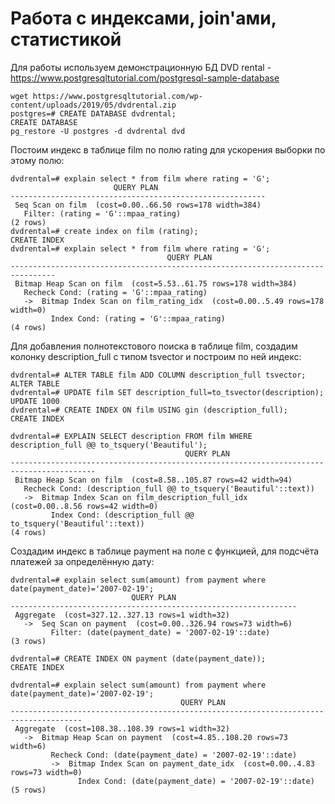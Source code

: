 # Работа с индексами, join'ами, статистикой

Для работы используем демонстрационную БД DVD rental - https://www.postgresqltutorial.com/postgresql-sample-database

```console
wget https://www.postgresqltutorial.com/wp-content/uploads/2019/05/dvdrental.zip
postgres=# CREATE DATABASE dvdrental;
CREATE DATABASE
pg_restore -U postgres -d dvdrental dvd
```
Постоим индекс в таблице film по полю rating для ускорения выборки по этому полю:
```console
dvdrental=# explain select * from film where rating = 'G';
                       QUERY PLAN
---------------------------------------------------------
 Seq Scan on film  (cost=0.00..66.50 rows=178 width=384)
   Filter: (rating = 'G'::mpaa_rating)
(2 rows)
dvdrental=# create index on film (rating);
CREATE INDEX
dvdrental=# explain select * from film where rating = 'G';
                                   QUERY PLAN
--------------------------------------------------------------------------------
 Bitmap Heap Scan on film  (cost=5.53..61.75 rows=178 width=384)
   Recheck Cond: (rating = 'G'::mpaa_rating)
   ->  Bitmap Index Scan on film_rating_idx  (cost=0.00..5.49 rows=178 width=0)
         Index Cond: (rating = 'G'::mpaa_rating)
(4 rows)
```
Для добавления полнотекстового поиска в таблице film, создадим колонку description_full c типом tsvector и построим по ней индекс:
```console
dvdrental=# ALTER TABLE film ADD COLUMN description_full tsvector;
ALTER TABLE
dvdrental=# UPDATE film SET description_full=to_tsvector(description);
UPDATE 1000
dvdrental=# CREATE INDEX ON film USING gin (description_full);
CREATE INDEX

dvdrental=# EXPLAIN SELECT description FROM film WHERE description_full @@ to_tsquery('Beautiful');
                                       QUERY PLAN                                        
-----------------------------------------------------------------------------------------
 Bitmap Heap Scan on film  (cost=8.58..105.87 rows=42 width=94)
   Recheck Cond: (description_full @@ to_tsquery('Beautiful'::text))
   ->  Bitmap Index Scan on film_description_full_idx  (cost=0.00..8.56 rows=42 width=0)
         Index Cond: (description_full @@ to_tsquery('Beautiful'::text))
(4 rows)
```
Создадим индекс в таблице payment на поле с функцией, для подсчёта платежей за определённую дату:
```console
dvdrental=# explain select sum(amount) from payment where date(payment_date)='2007-02-19';
                           QUERY PLAN                           
----------------------------------------------------------------
 Aggregate  (cost=327.12..327.13 rows=1 width=32)
   ->  Seq Scan on payment  (cost=0.00..326.94 rows=73 width=6)
         Filter: (date(payment_date) = '2007-02-19'::date)
(3 rows)

dvdrental=# CREATE INDEX ON payment (date(payment_date));
CREATE INDEX

dvdrental=# explain select sum(amount) from payment where date(payment_date)='2007-02-19';
                                      QUERY PLAN                                      
--------------------------------------------------------------------------------------
 Aggregate  (cost=108.38..108.39 rows=1 width=32)
   ->  Bitmap Heap Scan on payment  (cost=4.85..108.20 rows=73 width=6)
         Recheck Cond: (date(payment_date) = '2007-02-19'::date)
         ->  Bitmap Index Scan on payment_date_idx  (cost=0.00..4.83 rows=73 width=0)
               Index Cond: (date(payment_date) = '2007-02-19'::date)
(5 rows)

```

```console
```

```console
```
